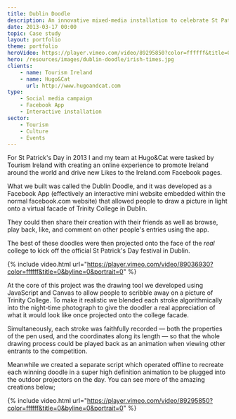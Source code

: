 ```yaml
---
title: Dublin Doodle
description: An innovative mixed-media installation to celebrate St Patricks Day in Dublin and around the world.
date: 2013-03-17 00:00
topic: Case study
layout: portfolio
theme: portfolio
heroVideo: https://player.vimeo.com/video/89295850?color=ffffff&title=0&byline=0&portrait=0&background=1#t=32s
hero: /resources/images/dublin-doodle/irish-times.jpg
clients:
    - name: Tourism Ireland
    - name: Hugo&Cat
      url: http://www.hugoandcat.com
type:
    - Social media campaign
    - Facebook App
    - Interactive installation
sector:
    - Tourism
    - Culture
    - Events
---
```


<div class="gutters" markdown="1">
For St Patrick's Day in 2013 I and my team at Hugo&Cat were tasked by Tourism Ireland with creating an online experience to promote Ireland around the world and drive new Likes to the Ireland.com Facebook pages.

What we built was called the Dublin Doodle, and it was developed as a Facebook App (effectively an interactive mini website embedded within the normal facebook.com website) that allowed people to draw a picture in light onto a virtual facade of Trinity College in Dublin.

They could then share their creation with their friends as well as browse, play back, like, and comment on other people's entries using the app.

The best of these doodles were then projected onto the face of the _real_ college to kick off the official St Patrick's Day festival in Dublin.

{% include video.html url="https://player.vimeo.com/video/89036930?color=ffffff&title=0&byline=0&portrait=0" %}

At the core of this project was the drawing tool we developed using JavaScript and Canvas to allow people to scribble away on a picture of Trinity College.  To make it realistic we blended each stroke algorithmically into the night-time photograph to give the doodler a real appreciation of what it would look like once projected onto the college facade.

Simultaneously, each stroke was faithfully recorded &mdash; both the properties of the pen used, and the coordinates along its length &mdash; so that the whole drawing process could be played back as an animation when viewing other entrants to the competition.

Meanwhile we created a separate script which operated offline to recreate each winning doodle in a super high definition animation to be plugged into the outdoor projectors on the day.  You can see more of the amazing creations below;
</div>

{% include video.html url="https://player.vimeo.com/video/89295850?color=ffffff&title=0&byline=0&portrait=0" %}

